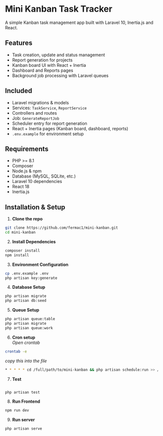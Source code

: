 # Mini Kanban Task Tracker

A simple Kanban task management app built with Laravel 10, Inertia.js and React.


## Features

- Task creation, update and status management
- Report generation for projects 
- Kanban board UI with React + Inertia
- Dashboard and Reports pages
- Background job processing with Laravel queues


## Included

- Laravel migrations & models
- Services: `TaskService`, `ReportService`
- Controllers and routes
- Job: `GenerateReportJob`
- Scheduler entry for report generation
- React + Inertia pages (Kanban board, dashboard, reports)
- `.env.example` for environment setup



## Requirements

- PHP >= 8.1
- Composer
- Node.js & npm
- Database (MySQL, SQLite, etc.)
- Laravel 10 dependencies
- React 18 
- Inertia.js


## Installation & Setup

1. **Clone the repo**

```bash
git clone https://github.com/fermac1/mini-kanban.git
cd mini-kanban

```
2. **Install Dependencies**

```bash
composer install
npm install
```
3. **Environment Configuration**

```bash
cp .env.example .env
php artisan key:generate
```

4. **Database Setup**

```bash
php artisan migrate
php artisan db:seed

```
5. **Queue Setup**

```bash
php artisan queue:table
php artisan migrate
php artisan queue:work

```
6. **Cron setup** <br>
*Open crontab*
```bash
crontab -e
```
*copy this into the file*
```bash
* * * * * cd /full/path/to/mini-kanban && php artisan schedule:run >> /dev/null 2>&1

```

7. **Test**

```bash

php artisan test
```
8. **Run Frontend**

```bash
npm run dev
```

9. **Run server**

```bash
php artisan serve
```
